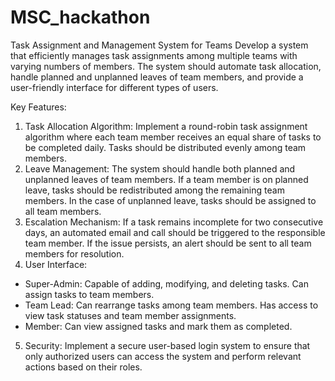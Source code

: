 # MSC_hackathon
Task Assignment and Management System for Teams
Develop a system that efficiently manages task assignments among multiple teams with varying numbers of members. The system should automate task allocation, handle planned and unplanned leaves of team members, and provide a user-friendly interface for different types of users.

Key Features:
1. Task Allocation Algorithm: Implement a round-robin task assignment algorithm where each team member receives an equal share of tasks to be completed daily. Tasks should be distributed evenly among team members.
2. Leave Management: The system should handle both planned and unplanned leaves of team members. If a team member is on planned leave, tasks should be redistributed among the remaining team members. In the case of unplanned leave, tasks should be assigned to all team members.
3. Escalation Mechanism: If a task remains incomplete for two consecutive days, an automated email and call should be triggered to the responsible team member. If the issue persists, an alert should be sent to all team members for resolution.
4. User Interface: 
- Super-Admin: Capable of adding, modifying, and deleting tasks. Can assign tasks to team members.
- Team Lead: Can rearrange tasks among team members. Has access to view task statuses and team member assignments.
- Member: Can view assigned tasks and mark them as completed.
5. Security: Implement a secure user-based login system to ensure that only authorized users can access the system and perform relevant actions based on their roles.

